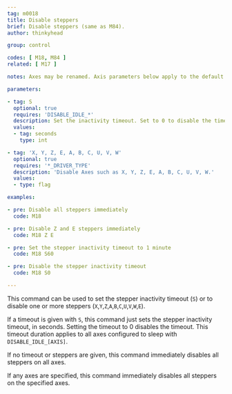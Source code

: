```yaml
---
tag: m0018
title: Disable steppers
brief: Disable steppers (same as M84).
author: thinkyhead

group: control

codes: [ M18, M84 ]
related: [ M17 ]

notes: Axes may be renamed. Axis parameters below apply to the default axis names.

parameters:

- tag: S
  optional: true
  requires: 'DISABLE_IDLE_*'
  description: Set the inactivity timeout. Set to 0 to disable the timeout.
  values:
  - tag: seconds
    type: int

- tag: 'X, Y, Z, E, A, B, C, U, V, W'
  optional: true
  requires: '*_DRIVER_TYPE'
  description: 'Disable Axes such as X, Y, Z, E, A, B, C, U, V, W.'
  values:
  - type: flag

examples:

- pre: Disable all steppers immediately
  code: M18

- pre: Disable Z and E steppers immediately
  code: M18 Z E

- pre: Set the stepper inactivity timeout to 1 minute
  code: M18 S60

- pre: Disable the stepper inactivity timeout
  code: M18 S0

---
```


This command can be used to set the stepper inactivity timeout (`S`) or to disable one or more steppers (`X`,`Y`,`Z`,`A`,`B`,`C`,`U`,`V`,`W`,`E`).

If a timeout is given with `S`, this command just sets the stepper inactivity timeout, in seconds. Setting the timeout to 0 disables the timeout. This timeout duration applies to all axes configured to sleep with `DISABLE_IDLE_[AXIS]`.

If no timeout or steppers are given, this command immediately disables all steppers on all axes.

If any axes are specified, this command immediately disables all steppers on the specified axes.
